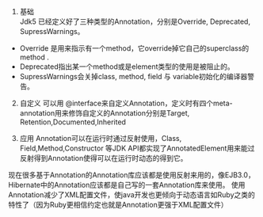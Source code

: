 
1. 基础	
Jdk5 已经定义好了三种类型的Annotation，分别是Override, Deprecated, SupressWarnings。
- Override 是用来指示有一个method，它override掉它自己的superclass的method .
- Deprecated指出某一个method或是element类型的使用是被阻止的。
- SupressWarnings会关掉class, method, field 与 variable初始化的编译器警告。

2. 自定义
可以用 @interface来自定义Annotation，定义时有四个meta-annotation用来修饰自定义的Annotation分别是Target, Retention,Documented,Inherited


3. 应用
Annotation可以在运行时通过反射使用，Class, Field,Method,Constructor 等JDK API都实现了AnnotatedElement用来能过反射得到Annotation使得可以在运行时动态的得到它。

现在很多基于Annotation的Annotation库应该都是使用反射来用的，像EJB3.0，Hibernate中的Annotation应该都是自己写的一套Annotation库来使用。
使用Annotation减少了XML配置文件，使java开发也更倾向于动态语言如Ruby之类的特性了（因为Ruby更相信约定也就是Annotation更强于XML配置文件）
